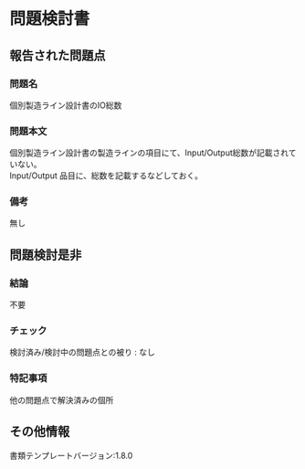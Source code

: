 # 問題検討書

## 報告された問題点
### 問題名
個別製造ライン設計書のIO総数

### 問題本文
個別製造ライン設計書の製造ラインの項目にて、Input/Output総数が記載されていない。  
Input/Output 品目に、総数を記載するなどしておく。

### 備考
無し

## 問題検討是非
### 結論
不要
### チェック
検討済み/検討中の問題点との被り : なし
### 特記事項
他の問題点で解決済みの個所

## その他情報
書類テンプレートバージョン:1.8.0
